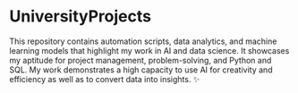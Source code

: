 # UniversityProjects
This repository contains automation scripts, data analytics, and machine learning models that highlight my work in AI and data science.  It showcases my aptitude for project management, problem-solving, and Python and SQL.  My work demonstrates a high capacity to use AI for creativity and efficiency as well as to convert data into insights. ✨
